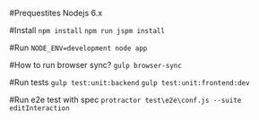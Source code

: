 #Prequestites
Nodejs 6.x

#Install
`npm install`
`npm run jspm install`

#Run
`NODE_ENV=development node app`

#How to run browser sync?
`gulp browser-sync`

#Run tests
`gulp test:unit:backend`
`gulp test:unit:frontend:dev`

#Run e2e test with spec
`protractor test\e2e\conf.js --suite editInteraction`
